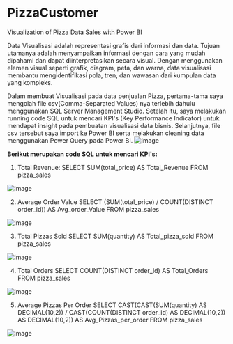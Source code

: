 # PizzaCustomer
Visualization of Pizza Data Sales with Power BI

Data Visualisasi adalah representasi grafis dari informasi dan data. Tujuan utamanya adalah menyampaikan informasi dengan cara yang mudah dipahami dan dapat diinterpretasikan secara visual. 
Dengan menggunakan elemen visual seperti grafik, diagram, peta, dan warna, data visualisasi membantu mengidentifikasi pola, tren, dan wawasan dari kumpulan data yang kompleks.

Dalam membuat Visualisasi pada data penjualan Pizza, pertama-tama saya mengolah file csv(Comma-Separated Values) nya terlebih dahulu menggunakan SQL Server Management Studio. Setelah itu, saya
melakukan running code SQL untuk mencari KPI's (Key Performance Indicator) untuk mendapat insight pada pembuatan visualisasi data bisnis. Selanjutnya, file csv tersebut saya import ke Power BI
serta melakukan cleaning data menggunakan Power Query pada Power BI. 
![image](https://github.com/dikyran/PizzaCustomer/assets/113019725/9dde2fae-667d-4c8d-911d-5b3a6599aa22)



**Berikut merupakan code SQL untuk mencari KPI's:**

1. Total Revenue:
SELECT SUM(total_price) AS Total_Revenue FROM pizza_sales

![image](https://github.com/dikyran/PizzaCustomer/assets/113019725/f48e878f-36a0-412a-995a-6981f97c51e8)



2. Average Order Value
SELECT (SUM(total_price) / COUNT(DISTINCT order_id)) AS Avg_order_Value FROM pizza_sales

![image](https://github.com/dikyran/PizzaCustomer/assets/113019725/3aeabf0b-027b-4691-a5f9-ceb6a211c830)


3. Total Pizzas Sold
SELECT SUM(quantity) AS Total_pizza_sold FROM pizza_sales

![image](https://github.com/dikyran/PizzaCustomer/assets/113019725/c4b13ddc-775a-407b-958c-cae205660eaf)




4. Total Orders
SELECT COUNT(DISTINCT order_id) AS Total_Orders FROM pizza_sales

![image](https://github.com/dikyran/PizzaCustomer/assets/113019725/f20d3b2d-31aa-4612-9ec2-61a36d6024e5)




5. Average Pizzas Per Order
SELECT CAST(CAST(SUM(quantity) AS DECIMAL(10,2)) / 
CAST(COUNT(DISTINCT order_id) AS DECIMAL(10,2)) AS DECIMAL(10,2))
AS Avg_Pizzas_per_order
FROM pizza_sales

![image](https://github.com/dikyran/PizzaCustomer/assets/113019725/7111fd11-0418-4d8c-99c0-fefe163f3902)




